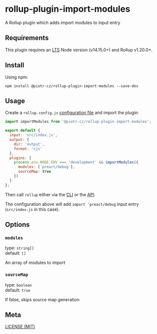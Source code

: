 # rollup-plugin-import-modules

A Rollup plugin which adds import modules to input entry

## Requirements

This plugin requires an [LTS](https://github.com/nodejs/Release) Node version (v14.15.0+) and Rollup v1.20.0+.

## Install

Using npm:

```console
npm install @piotr-cz/rollup-plugin-import-modules --save-dev
```

## Usage

Create a `rollup.config.js` [configuration file](https://www.rollupjs.org/guide/en/#configuration-files) and import the plugin:

```js
import importModules from '@piotr-cz/rollup-plugin-import-modules';

export default {
  input: 'src/index.js',
  output: {
    dir: 'output',
    format: 'cjs'
  },
  plugins: [
    process.env.NODE_ENV === 'development' && importModules({
      modules: ['preact/debug'],
      sourceMap: true
    })
  ]
};
```

Then call `rollup` either via the [CLI](https://www.rollupjs.org/guide/en/#command-line-reference) or the [API](https://www.rollupjs.org/guide/en/#javascript-api).

The configuration above will add `import 'preact/debug` input entry (`src/index.js` in this case).

## Options

### `modules`

type: `string[]`<br />
default: `[]`

An array of modules to import

### `sourceMap`

type: `boolean`<br />
default: `true`

If false, skips source map generation

## Meta

[LICENSE (MIT)](/LICENSE)
